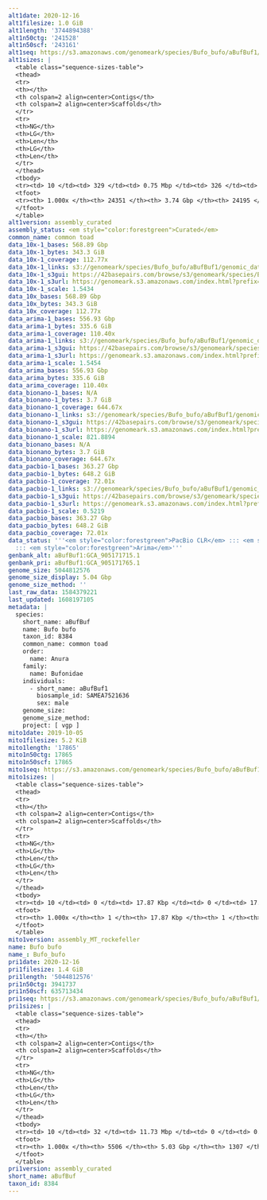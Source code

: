 ```yaml
---
alt1date: 2020-12-16
alt1filesize: 1.0 GiB
alt1length: '3744894388'
alt1n50ctg: '241528'
alt1n50scf: '243161'
alt1seq: https://s3.amazonaws.com/genomeark/species/Bufo_bufo/aBufBuf1/assembly_curated/aBufBuf1.alt.cur.20201216.fasta.gz
alt1sizes: |
  <table class="sequence-sizes-table">
  <thead>
  <tr>
  <th></th>
  <th colspan=2 align=center>Contigs</th>
  <th colspan=2 align=center>Scaffolds</th>
  </tr>
  <tr>
  <th>NG</th>
  <th>LG</th>
  <th>Len</th>
  <th>LG</th>
  <th>Len</th>
  </tr>
  </thead>
  <tbody>
  <tr><td> 10 </td><td> 329 </td><td> 0.75 Mbp </td><td> 326 </td><td> 0.76 Mbp </td></tr><tr><td> 20 </td><td> 953 </td><td> 0.51 Mbp </td><td> 943 </td><td> 0.51 Mbp </td></tr><tr><td> 30 </td><td> 1789 </td><td> 395.40 Kbp </td><td> 1771 </td><td> 399.44 Kbp </td></tr><tr><td> 40 </td><td> 2860 </td><td> 310.49 Kbp </td><td> 2831 </td><td> 314.68 Kbp </td></tr><tr style="background-color:#cccccc;"><td> 50 </td><td> 4230 </td><td> 241.53 Kbp </td><td> 4190 </td><td> 243.16 Kbp </td></tr><tr><td> 60 </td><td> 5982 </td><td> 188.40 Kbp </td><td> 5930 </td><td> 189.89 Kbp </td></tr><tr><td> 70 </td><td> 8283 </td><td> 140.84 Kbp </td><td> 8217 </td><td> 141.61 Kbp </td></tr><tr><td> 80 </td><td> 11424 </td><td> 100.91 Kbp </td><td> 11343 </td><td> 101.36 Kbp </td></tr><tr><td> 90 </td><td> 15972 </td><td> 67.64 Kbp </td><td> 15873 </td><td> 67.85 Kbp </td></tr><tr><td> 100 </td><td> 24350 </td><td> 166  bp </td><td> 24194 </td><td> 221  bp </td></tr></tbody>
  <tfoot>
  <tr><th> 1.000x </th><th> 24351 </th><th> 3.74 Gbp </th><th> 24195 </th><th> 3.74 Gbp </th></tr>
  </tfoot>
  </table>
alt1version: assembly_curated
assembly_status: <em style="color:forestgreen">Curated</em>
common_name: common toad
data_10x-1_bases: 568.89 Gbp
data_10x-1_bytes: 343.3 GiB
data_10x-1_coverage: 112.77x
data_10x-1_links: s3://genomeark/species/Bufo_bufo/aBufBuf1/genomic_data/10x/<br>
data_10x-1_s3gui: https://42basepairs.com/browse/s3/genomeark/species/Bufo_bufo/aBufBuf1/genomic_data/10x/
data_10x-1_s3url: https://genomeark.s3.amazonaws.com/index.html?prefix=species/Bufo_bufo/aBufBuf1/genomic_data/10x/
data_10x-1_scale: 1.5434
data_10x_bases: 568.89 Gbp
data_10x_bytes: 343.3 GiB
data_10x_coverage: 112.77x
data_arima-1_bases: 556.93 Gbp
data_arima-1_bytes: 335.6 GiB
data_arima-1_coverage: 110.40x
data_arima-1_links: s3://genomeark/species/Bufo_bufo/aBufBuf1/genomic_data/arima/<br>
data_arima-1_s3gui: https://42basepairs.com/browse/s3/genomeark/species/Bufo_bufo/aBufBuf1/genomic_data/arima/
data_arima-1_s3url: https://genomeark.s3.amazonaws.com/index.html?prefix=species/Bufo_bufo/aBufBuf1/genomic_data/arima/
data_arima-1_scale: 1.5454
data_arima_bases: 556.93 Gbp
data_arima_bytes: 335.6 GiB
data_arima_coverage: 110.40x
data_bionano-1_bases: N/A
data_bionano-1_bytes: 3.7 GiB
data_bionano-1_coverage: 644.67x
data_bionano-1_links: s3://genomeark/species/Bufo_bufo/aBufBuf1/genomic_data/bionano/<br>
data_bionano-1_s3gui: https://42basepairs.com/browse/s3/genomeark/species/Bufo_bufo/aBufBuf1/genomic_data/bionano/
data_bionano-1_s3url: https://genomeark.s3.amazonaws.com/index.html?prefix=species/Bufo_bufo/aBufBuf1/genomic_data/bionano/
data_bionano-1_scale: 821.8894
data_bionano_bases: N/A
data_bionano_bytes: 3.7 GiB
data_bionano_coverage: 644.67x
data_pacbio-1_bases: 363.27 Gbp
data_pacbio-1_bytes: 648.2 GiB
data_pacbio-1_coverage: 72.01x
data_pacbio-1_links: s3://genomeark/species/Bufo_bufo/aBufBuf1/genomic_data/pacbio/<br>
data_pacbio-1_s3gui: https://42basepairs.com/browse/s3/genomeark/species/Bufo_bufo/aBufBuf1/genomic_data/pacbio/
data_pacbio-1_s3url: https://genomeark.s3.amazonaws.com/index.html?prefix=species/Bufo_bufo/aBufBuf1/genomic_data/pacbio/
data_pacbio-1_scale: 0.5219
data_pacbio_bases: 363.27 Gbp
data_pacbio_bytes: 648.2 GiB
data_pacbio_coverage: 72.01x
data_status: '''<em style="color:forestgreen">PacBio CLR</em> ::: <em style="color:forestgreen">10x</em>
  ::: <em style="color:forestgreen">Arima</em>'''
genbank_alt: aBufBuf1:GCA_905171715.1
genbank_pri: aBufBuf1:GCA_905171765.1
genome_size: 5044812576
genome_size_display: 5.04 Gbp
genome_size_method: ''
last_raw_data: 1584379221
last_updated: 1608197105
metadata: |
  species:
    short_name: aBufBuf
    name: Bufo bufo
    taxon_id: 8384
    common_name: common toad
    order:
      name: Anura
    family:
      name: Bufonidae
    individuals:
      - short_name: aBufBuf1
        biosample_id: SAMEA7521636
        sex: male
    genome_size:
    genome_size_method:
    project: [ vgp ]
mito1date: 2019-10-05
mito1filesize: 5.2 KiB
mito1length: '17865'
mito1n50ctg: 17865
mito1n50scf: 17865
mito1seq: https://s3.amazonaws.com/genomeark/species/Bufo_bufo/aBufBuf1/assembly_MT_rockefeller/aBufBuf1.MT.20191005.fasta.gz
mito1sizes: |
  <table class="sequence-sizes-table">
  <thead>
  <tr>
  <th></th>
  <th colspan=2 align=center>Contigs</th>
  <th colspan=2 align=center>Scaffolds</th>
  </tr>
  <tr>
  <th>NG</th>
  <th>LG</th>
  <th>Len</th>
  <th>LG</th>
  <th>Len</th>
  </tr>
  </thead>
  <tbody>
  <tr><td> 10 </td><td> 0 </td><td> 17.87 Kbp </td><td> 0 </td><td> 17.87 Kbp </td></tr><tr><td> 20 </td><td> 0 </td><td> 17.87 Kbp </td><td> 0 </td><td> 17.87 Kbp </td></tr><tr><td> 30 </td><td> 0 </td><td> 17.87 Kbp </td><td> 0 </td><td> 17.87 Kbp </td></tr><tr><td> 40 </td><td> 0 </td><td> 17.87 Kbp </td><td> 0 </td><td> 17.87 Kbp </td></tr><tr style="background-color:#cccccc;"><td> 50 </td><td> 0 </td><td style="background-color:#ff8888;"> 17.87 Kbp </td><td> 0 </td><td style="background-color:#ff8888;"> 17.87 Kbp </td></tr><tr><td> 60 </td><td> 0 </td><td> 17.87 Kbp </td><td> 0 </td><td> 17.87 Kbp </td></tr><tr><td> 70 </td><td> 0 </td><td> 17.87 Kbp </td><td> 0 </td><td> 17.87 Kbp </td></tr><tr><td> 80 </td><td> 0 </td><td> 17.87 Kbp </td><td> 0 </td><td> 17.87 Kbp </td></tr><tr><td> 90 </td><td> 0 </td><td> 17.87 Kbp </td><td> 0 </td><td> 17.87 Kbp </td></tr><tr><td> 100 </td><td> 0 </td><td> 17.87 Kbp </td><td> 0 </td><td> 17.87 Kbp </td></tr></tbody>
  <tfoot>
  <tr><th> 1.000x </th><th> 1 </th><th> 17.87 Kbp </th><th> 1 </th><th> 17.87 Kbp </th></tr>
  </tfoot>
  </table>
mito1version: assembly_MT_rockefeller
name: Bufo bufo
name_: Bufo_bufo
pri1date: 2020-12-16
pri1filesize: 1.4 GiB
pri1length: '5044812576'
pri1n50ctg: 3941737
pri1n50scf: 635713434
pri1seq: https://s3.amazonaws.com/genomeark/species/Bufo_bufo/aBufBuf1/assembly_curated/aBufBuf1.pri.cur.20201216.fasta.gz
pri1sizes: |
  <table class="sequence-sizes-table">
  <thead>
  <tr>
  <th></th>
  <th colspan=2 align=center>Contigs</th>
  <th colspan=2 align=center>Scaffolds</th>
  </tr>
  <tr>
  <th>NG</th>
  <th>LG</th>
  <th>Len</th>
  <th>LG</th>
  <th>Len</th>
  </tr>
  </thead>
  <tbody>
  <tr><td> 10 </td><td> 32 </td><td> 11.73 Mbp </td><td> 0 </td><td> 0.84 Gbp </td></tr><tr><td> 20 </td><td> 83 </td><td> 8.46 Mbp </td><td> 1 </td><td> 0.84 Gbp </td></tr><tr><td> 30 </td><td> 151 </td><td> 6.52 Mbp </td><td> 1 </td><td> 0.84 Gbp </td></tr><tr><td> 40 </td><td> 239 </td><td> 5.01 Mbp </td><td> 2 </td><td> 0.71 Gbp </td></tr><tr style="background-color:#cccccc;"><td> 50 </td><td> 350 </td><td style="background-color:#88ff88;"> 3.94 Mbp </td><td> 3 </td><td style="background-color:#88ff88;"> 0.64 Gbp </td></tr><tr><td> 60 </td><td> 495 </td><td> 2.99 Mbp </td><td> 3 </td><td> 0.64 Gbp </td></tr><tr><td> 70 </td><td> 693 </td><td> 2.19 Mbp </td><td> 4 </td><td> 0.57 Gbp </td></tr><tr><td> 80 </td><td> 968 </td><td> 1.52 Mbp </td><td> 5 </td><td> 439.63 Mbp </td></tr><tr><td> 90 </td><td> 1448 </td><td> 0.70 Mbp </td><td> 8 </td><td> 230.78 Mbp </td></tr><tr><td> 100 </td><td> 5505 </td><td> 25  bp </td><td> 1306 </td><td> 472  bp </td></tr></tbody>
  <tfoot>
  <tr><th> 1.000x </th><th> 5506 </th><th> 5.03 Gbp </th><th> 1307 </th><th> 5.04 Gbp </th></tr>
  </tfoot>
  </table>
pri1version: assembly_curated
short_name: aBufBuf
taxon_id: 8384
---
```

